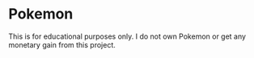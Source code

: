 # Pokemon
This is for educational purposes only. I do not own Pokemon or get any monetary gain from this project.
